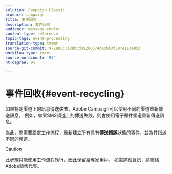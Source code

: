 ```yaml
---
solution: Campaign Classic
product: campaign
title: 事件回收
description: 事件回收
audience: message-center
content-type: reference
topic-tags: event-processing
translation-type: tm+mt
source-git-commit: 972885c3a38bcd3a260574bacbb3f507e11ae05b
workflow-type: tm+mt
source-wordcount: '95'
ht-degree: 0%

---
```



# 事件回收{#event-recycling}

如果特定渠道上的訊息傳送失敗，Adobe Campaign可以使用不同的渠道重新傳送訊息。 例如，如果SMS頻道上的傳送失敗，則會使用電子郵件頻道重新傳送訊息。

為此，您需要設定工作流程，重新建立所有具有&#x200B;**傳送錯誤**&#x200B;狀態的事件，並為其指派不同的頻道。

>[!CAUTION]
>
>此步驟只能使用工作流程執行，因此保留給專家用戶。 如需詳細資訊，請聯絡Adobe銷售代表。

